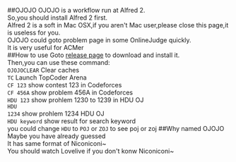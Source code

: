 ##OJOJO
OJOJO is a workflow run at Alfred 2.<br>
So,you should install Alfred 2 first.<br>
Alfred 2 is a soft in Mac OSX,if you aren't Mac user,please close this page,it is useless for you.<br>
OJOJO could goto problem page in some OnlineJudge quickly.<br>
It is very useful for ACMer<br>
##How to use
Goto [release page](/Eronana/OJOJO/releases) to download and install it.<br>
Then,you can use these command:<br>
<code>OJOJOCLEAR</code> Clear caches<br>
<code>TC</code> Launch TopCoder Arena<br>
<code>CF 123</code> show contest 123 in Codeforces<br>
<code>CF 456A</code> show problem 456A in Codeforces<br>
<code>HDU 123</code> show prohlem 1230 to 1239 in HDU OJ<br>
<code>HDU 1234</code> show prohlem 1234 HDU OJ<br>
<code>HDU keyword</code> show result for search keyword<br>
you could change <code>HDU</code> to <code>POJ</code> or <code>ZOJ</code> to see poj or zoj
##Why named OJOJO
Maybe you have already guessed<br>
It has same format of Niconiconi~<br>
You should watch Lovelive if you don't konw Niconiconi~